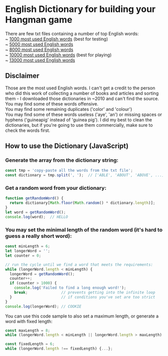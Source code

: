 # English Dictionary for building your Hangman game
There are few txt files containing a number of top English words:  
~ [1000 most used English words](/1k-top-english-words.txt) (best for testing)  
~ [5000 most used English words](/5k-top-english-words.txt)  
~ [8000 most used English words](/8k-top-english-words.txt)  
~ [10000 most used English words](/10k-top-english-words.txt) (best for playing)  
~ [13000 most used English words](/13k-top-english-words.txt)  

## Disclaimer
Those are the most used English words. I can't get a credit to the person who did this work of collecting a number of books and articles and sorting them - I downloaded those dictionaries in ~2010 and can't find the source.  
You may find some of these words offensive.  
You may find some remaining duplicates ('color' and 'colour')  
You may find some of these words useless ('aye', 'an') or missing spaces or hyphens ('guineapig' instead of 'guinea pig').
I did my best to clean the dictionaries, but if you're going to use them commercially, make sure to check the words first.  

## How to use the Dictionary (JavaScript)

### Generate the array from the dictionary string:
  
```JavaScript
const tmp = 'copy-paste all the words from the txt file';
const dictionary = tmp.split(', ');  // ['ABLE', 'ABOUT', 'ABOVE', ...]
```

### Get a random word from your dictionary:

```JavaScript
function getRandomWord() {
  return dictionary[Math.floor(Math.random() * dictionary.length)];
}
let word = getRandomWord();
console.log(word);  // HELLO
```

### You may set the minimal length of the random word (it's hard to guess a really short word):

```Javascript
const minLength = 6;
let longerWord = '';
let counter = 0;

// run the cycle until we find a word that meets the requirements:
while (longerWord.length < minLength) { 
  longerWord = getRandomWord();
  counter++;
  if (counter > 1000) {  
    console.log('Failed to find a long enough word!');
    break;               // prevents getting into the infinite loop
  }                      // if conditions you've set are too strict 
}
console.log(longerWord); // COOKIE
```

You can use this code sample to also set a maximum length, or generate a word with fixed length:

```Javascript
const maxLength = 8;
while (longerWord.length < minLength || longerWord.length > maxLength) {...};

const fixedLength = 6;
while (longerWord.length !== fixedLength) {...};
```
